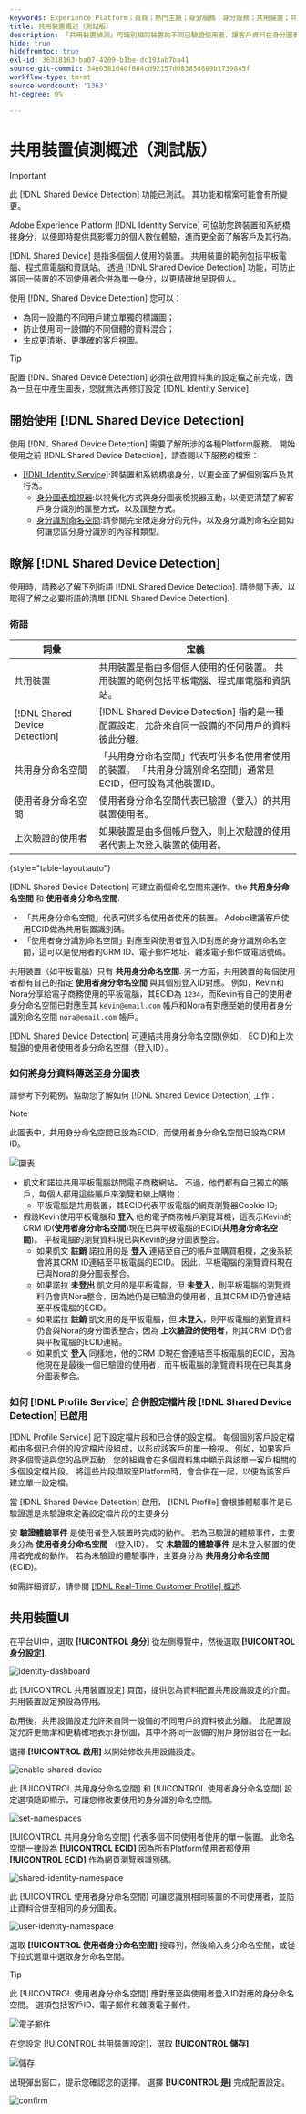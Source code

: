 ```yaml
---
keywords: Experience Platform；首頁；熱門主題；身分服務；身分服務；共用裝置；共用裝置
title: 共用裝置概述（測試版）
description: 「共用裝置偵測」可識別相同裝置的不同已驗證使用者，讓客戶資料在身分圖表中的呈現更準確
hide: true
hidefromtoc: true
exl-id: 36318163-ba07-4209-b1be-dc193ab7ba41
source-git-commit: 34e0381d40f884cd92157d08385d889b1739845f
workflow-type: tm+mt
source-wordcount: '1363'
ht-degree: 0%

---
```


# 共用裝置偵測概述（測試版）

>[!IMPORTANT]
>
>此 [!DNL Shared Device Detection] 功能已測試。 其功能和檔案可能會有所變更。

Adobe Experience Platform [!DNL Identity Service] 可協助您跨裝置和系統橋接身分，以便即時提供具影響力的個人數位體驗，進而更全面了解客戶及其行為。

[!DNL Shared Device] 是指多個個人使用的裝置。 共用裝置的範例包括平板電腦、程式庫電腦和資訊站。 透過 [!DNL Shared Device Detection] 功能，可防止將同一裝置的不同使用者合併為單一身分，以更精確地呈現個人。

使用 [!DNL Shared Device Detection] 您可以：

* 為同一設備的不同用戶建立單獨的標識圖；
* 防止使用同一設備的不同個體的資料混合；
* 生成更清晰、更準確的客戶視圖。

>[!TIP]
>
>配置 [!DNL Shared Device Detection] 必須在啟用資料集的設定檔之前完成，因為一旦在中產生圖表，您就無法再修訂設定 [!DNL Identity Service].

## 開始使用 [!DNL Shared Device Detection]

使用 [!DNL Shared Device Detection] 需要了解所涉的各種Platform服務。 開始使用之前 [!DNL Shared Device Detection]，請查閱以下服務的檔案：

* [[!DNL Identity Service]](../home.md):跨裝置和系統橋接身分，以更全面了解個別客戶及其行為。
   * [身分圖表檢視器](./identity-graph-viewer.md):以視覺化方式與身分圖表檢視器互動，以便更清楚了解客戶身分識別的匯整方式，以及匯整方式。
   * [身分識別命名空間](../namespaces.md):請參閱完全限定身分的元件，以及身分識別命名空間如何讓您區分身分識別的內容和類型。

## 瞭解 [!DNL Shared Device Detection]

使用時，請務必了解下列術語
[!DNL Shared Device Detection]. 請參閱下表，以取得了解之必要術語的清單 [!DNL Shared Device Detection].

### 術語

| 詞彙 | 定義 |
| --- | --- |
| 共用裝置 | 共用裝置是指由多個個人使用的任何裝置。 共用裝置的範例包括平板電腦、程式庫電腦和資訊站。 |
| [!DNL Shared Device Detection] | [!DNL Shared Device Detection] 指的是一種配置設定，允許來自同一設備的不同用戶的資料彼此分離。 |
| 共用身分命名空間 | 「共用身分命名空間」代表可供多名使用者使用的裝置。 「共用身分識別命名空間」通常是ECID，但可設為其他裝置ID。 |
| 使用者身分命名空間 | 使用者身分命名空間代表已驗證（登入）的共用裝置使用者。 |
| 上次驗證的使用者 | 如果裝置是由多個帳戶登入，則上次驗證的使用者代表上次登入裝置的使用者。 |

{style=&quot;table-layout:auto&quot;}

[!DNL Shared Device Detection] 可建立兩個命名空間來運作。the **共用身分命名空間** 和 **使用者身分命名空間**.

* 「共用身分命名空間」代表可供多名使用者使用的裝置。 Adobe建議客戶使用ECID做為共用裝置識別碼。
* 「使用者身分識別命名空間」對應至與使用者登入ID對應的身分識別命名空間，這可以是使用者的CRM ID、電子郵件地址、雜湊電子郵件或電話號碼。

共用裝置（如平板電腦）只有 **共用身分命名空間**. 另一方面，共用裝置的每個使用者都有自己的指定 **使用者身分命名空間** 與其個別登入ID對應。 例如，Kevin和Nora分享給電子商務使用的平板電腦，其ECID為 `1234`，而Kevin有自己的使用者身分命名空間已對應至其 `kevin@email.com` 帳戶和Nora有對應至她的使用者身分識別命名空間 `nora@email.com` 帳戶。

[!DNL Shared Device Detection] 可連結共用身分命名空間(例如， ECID)和上次驗證的使用者使用者身分命名空間（登入ID）。

### 如何將身分資料傳送至身分圖表

請參考下列範例，協助您了解如何 [!DNL Shared Device Detection] 工作：

>[!NOTE]
>
>此圖表中，共用身分命名空間已設為ECID，而使用者身分命名空間已設為CRM ID。

![圖表](../images/shared-device/diagram.png)

* 凱文和諾拉共用平板電腦訪問電子商務網站。 不過，他們都有自己獨立的賬戶，每個人都用這些賬戶來瀏覽和線上購物；
   * 平板電腦是共用裝置，其ECID代表平板電腦的網頁瀏覽器Cookie ID;
* 假設Kevin使用平板電腦和 **登入** 他的電子商務帳戶瀏覽耳機，這表示Kevin的CRM ID(**使用者身分命名空間**)現在已與平板電腦的ECID(**共用身分命名空間**)。 平板電腦的瀏覽資料現已與Kevin的身分圖表整合。
   * 如果凱文 **註銷** 諾拉用的是 **登入** 連結至自己的帳戶並購買相機，之後系統會將其CRM ID連結至平板電腦的ECID。 因此，平板電腦的瀏覽資料現在已與Nora的身分圖表整合。
   * 如果諾拉 **未登出** 凱文用的是平板電腦，但 **未登入**，則平板電腦的瀏覽資料仍會與Nora整合，因為她仍是已驗證的使用者，且其CRM ID仍會連結至平板電腦的ECID。
   * 如果諾拉 **註銷** 凱文用的是平板電腦，但 **未登入**，則平板電腦的瀏覽資料仍會與Nora的身分圖表整合，因為 **上次驗證的使用者**，則其CRM ID仍會與平板電腦的ECID連結。
   * 如果凱文 **登入** 同樣地，他的CRM ID現在會連結至平板電腦的ECID，因為他現在是最後一個已驗證的使用者，而平板電腦的瀏覽資料現在已與其身分圖表整合。

### 如何 [!DNL Profile Service] 合併設定檔片段 [!DNL Shared Device Detection] 已啟用

[!DNL Profile Service] 記下設定檔片段和已合併的設定檔。 每個個別客戶設定檔都由多個已合併的設定檔片段組成，以形成該客戶的單一檢視。 例如，如果客戶跨多個管道與您的品牌互動，您的組織會在多個資料集中顯示與該單一客戶相關的多個設定檔片段。 將這些片段擷取至Platform時，會合併在一起，以便為該客戶建立單一設定檔。

當 [!DNL Shared Device Detection] 啟用， [!DNL Profile] 會根據體驗事件是已驗證還是未驗證來定義設定檔片段的主要身分

安 **驗證體驗事件** 是使用者登入裝置時完成的動作。 若為已驗證的體驗事件，主要身分為 **使用者身分命名空間** （登入ID）。 安 **未驗證的體驗事件** 是未登入裝置的使用者完成的動作。 若為未驗證的體驗事件，主要身分為 **共用身分命名空間** (ECID)。

如需詳細資訊，請參閱  [[!DNL Real-Time Customer Profile] 概述](../../profile/home.md).

## 共用裝置UI

在平台UI中，選取 **[!UICONTROL 身分]** 從左側導覽中，然後選取 **[!UICONTROL 身分設定]**.

![identity-dashboard](../images/shared-device/identity-dashboard.png)

此 [!UICONTROL 共用裝置設定] 頁面，提供您為資料配置共用設備設定的介面。 共用裝置設定預設為停用。

啟用後，共用設備設定允許來自同一設備的不同用戶的資料彼此分離。 此配置設定允許更簡潔和更精確地表示身份圖，其中不將同一設備的用戶身份組合在一起。

選擇 **[!UICONTROL 啟用]** 以開始修改共用設備設定。

![enable-shared-device](../images/shared-device/enable-shared-device.png)

此 [!UICONTROL 共用身分命名空間] 和 [!UICONTROL 使用者身分命名空間] 設定選項隨即顯示，可讓您修改要使用的身分識別命名空間。

![set-namespaces](../images/shared-device/set-namespaces.png)

[!UICONTROL 共用身分命名空間] 代表多個不同使用者使用的單一裝置。 此命名空間一律設為 **[!UICONTROL ECID]** 因為所有Platform使用者都使用 **[!UICONTROL ECID]** 作為網頁瀏覽器識別碼。

![shared-identity-namespace](../images/shared-device/shared-identity-namespace.png)

此 [!UICONTROL 使用者身分命名空間] 可讓您識別相同裝置的不同使用者，並防止資料合併至相同的身分圖表。

![user-identity-namespace](../images/shared-device/user-identity-namespace.png)

選取 **[!UICONTROL 使用者身分命名空間]** 搜尋列，然後輸入身分命名空間，或從下拉式選單中選取身分命名空間。

>[!TIP]
>
>此 [!UICONTROL 使用者身分命名空間] 應對應至與使用者登入ID對應的身分命名空間。 選項包括客戶ID、電子郵件和雜湊電子郵件。

![電子郵件](../images/shared-device/emails.png)

在您設定 [!UICONTROL 共用裝置設定]，選取 **[!UICONTROL 儲存]**.

![儲存](../images/shared-device/save.png)

出現彈出窗口，提示您確認您的選擇。 選擇 **[!UICONTROL 是]** 完成配置設定。

![confirm](../images/shared-device/confirm.png)
